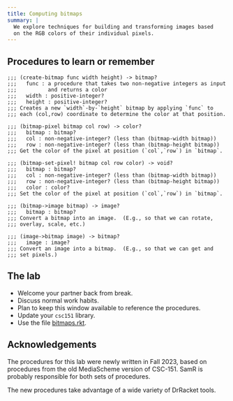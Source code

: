 ```yaml
---
title: Computing bitmaps
summary: |
  We explore techniques for building and transforming images based
  on the RGB colors of their individual pixels.
---
```


Procedures to learn or remember
-------------------------------

```
;;; (create-bitmap func width height) -> bitmap?
;;;   func : a procedure that takes two non-negative integers as input
;;;          and returns a color
;;;   width : positive-integer?
;;;   height : positive-integer?
;;; Creates a new `width`-by-`height` bitmap by applying `func` to
;;; each (col,row) coordinate to determine the color at that position.
```

```
;;; (bitmap-pixel bitmap col row) -> color?
;;;   bitmap : bitmap?
;;;   col : non-negative-integer? (less than (bitmap-width bitmap))
;;;   row : non-negative-integer? (less than (bitmap-height bitmap))
;;; Get the color of the pixel at position (`col`,`row`) in `bitmap`.
```

```
;;; (bitmap-set-pixel! bitmap col row color) -> void?
;;;   bitmap : bitmap?
;;;   col : non-negative-integer? (less than (bitmap-width bitmap))
;;;   row : non-negative-integer? (less than (bitmap-height bitmap))
;;;   color : color?
;;; Set the color of the pixel at position (`col`,`row`) in `bitmap`.
```

```
;;; (bitmap->image bitmap) -> image?
;;;   bitmap : bitmap?
;;; Convert a bitmap into an image.  (E.g., so that we can rotate,
;;; overlay, scale, etc.)
```

```
;;; (image->bitmap image) -> bitmap?
;;;   image : image?
;;; Convert an image into a bitmap.  (E.g., so that we can get and
;;; set pixels.)
```

The lab
-------

* Welcome your partner back from break.
* Discuss normal work habits.
* Plan to keep this window available to reference the procedures.
* Update your `csc151` library.
* Use the file [bitmaps.rkt](../code/labs/bitmaps.rkt).

Acknowledgements
----------------

The procedures for this lab were newly written in Fall 2023, based on procedures from the old MediaScheme version of CSC-151.  SamR is probably responsible for both sets of procedures.

The new procedures take advantage of a wide variety of DrRacket tools.
